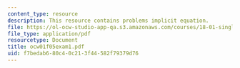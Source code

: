 ```yaml
---
content_type: resource
description: This resource contains problems implicit equation.
file: https://ol-ocw-studio-app-qa.s3.amazonaws.com/courses/18-01-single-variable-calculus-fall-2005/f7bedab680c40c213f44582f79379d76_ocw01f05exam1.pdf
file_type: application/pdf
resourcetype: Document
title: ocw01f05exam1.pdf
uid: f7bedab6-80c4-0c21-3f44-582f79379d76
---
```

